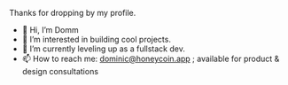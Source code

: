 Thanks for dropping by my profile.

- 👋 Hi, I’m Domm
- 👀 I’m interested in building cool projects.
- 🌱 I’m currently leveling up as a fullstack dev. 
- 📫 How to reach me: dominic@honeycoin.app ; available for product & design consultations

<!---
mulindaD/mulindaD is a ✨ special ✨ repository because its `README.md` (this file) appears on your GitHub profile.
You can click the Preview link to take a look at your changes.
--->
